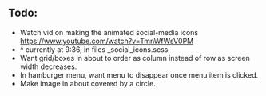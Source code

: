 
## Todo: 
* Watch vid on making the animated social-media icons https://www.youtube.com/watch?v=TmnWfWsV0PM 
* ^ currently at 9:36, in files _social_icons.scss
* Want grid/boxes in about to order as column instead of row as screen width decreases.
* In hamburger menu, want menu to disappear once menu item is clicked.
* Make image in about covered by a circle.